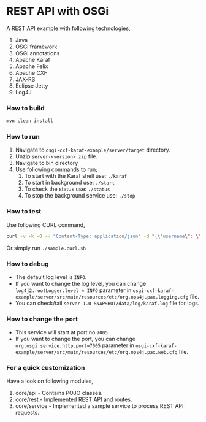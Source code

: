 # REST API with OSGi

A REST API example with following technologies,

1. Java
1. OSGi framework
1. OSGi annotations
1. Apache Karaf
1. Apache Felix
1. Apache CXF
1. JAX-RS
1. Eclipse Jetty
1. Log4J

### How to build

```bash
mvn clean install
```

### How to run

1. Navigate to `osgi-cxf-karaf-example/server/target` directory.
1. Unzip `server-<version>.zip` file.
1. Navigate to bin directory 
1. Use following commands to run;
    1. To start with the Karaf shell use: `./karaf`
    1. To start in background use: `./start`
    1. To check the status use: `./status`
    1. To stop the background service use: `./stop`

### How to test

Use following CURL command,

```bash
curl -v -k -0 -H "Content-Type: application/json" -d "{\"username\": \"hello\", \"password\": \"foo\"}" -X POST http://localhost:7005/cxf/api/example

```

Or simply run `./sample.curl.sh`

### How to debug

* The default log level is `INFO`. 
* If you want to change the log level, you can change `log4j2.rootLogger.level = INFO` parameter in `osgi-cxf-karaf-example/server/src/main/resources/etc/org.ops4j.pax.logging.cfg` file.
* You can check/tail `server-1.0-SNAPSHOT/data/log/karaf.log` file for logs. 

### How to change the port

* This service will start at port no `7005`
* If you want to change the port, you can change `org.osgi.service.http.port=7005` parameter in `osgi-cxf-karaf-example/server/src/main/resources/etc/org.ops4j.pax.web.cfg` file.

### For a quick customization

Have a look on following modules,

1. core/api - Contains POJO classes.
1. core/rest - Implemented REST API and routes.
1. core/service - Implemented a sample service to process REST API requests.


























